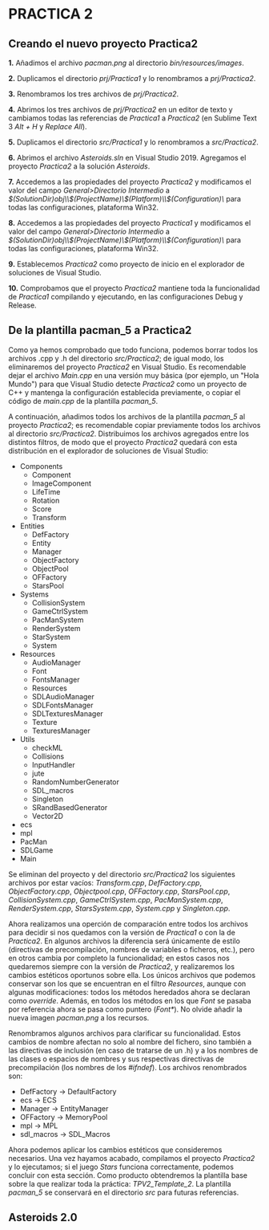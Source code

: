 # PRACTICA 2

## Creando el nuevo proyecto Practica2

**1.** Añadimos el archivo _pacman.png_ al directorio _bin/resources/images_.

**2.** Duplicamos el directorio _prj/Practica1_ y lo renombramos a _prj/Practica2_.

**3.** Renombramos los tres archivos de _prj/Practica2_.

**4.** Abrimos  los tres archivos de _prj/Practica2_ en un editor de texto y cambiamos todas las referencias de _Practica1_ a _Practica2_ (en Sublime Text 3 _Alt + H_ y _Replace All_).

**5.** Duplicamos el directorio _src/Practica1_ y lo renombramos a _src/Practica2_.

**6.** Abrimos el archivo _Asteroids.sln_ en Visual Studio 2019. Agregamos el proyecto _Practica2_ a la solución _Asteroids_.

**7.** Accedemos a las propiedades del proyecto _Practica2_ y modificamos el valor del campo _General>Directorio Intermedio_ a _$(SolutionDir)obj\\$(ProjectName)\\$(Platform)\\$(Configuration)\\_ para todas las configuraciones, plataforma Win32.

**8.** Accedemos a las propiedades del proyecto _Practica1_ y modificamos el valor del campo _General>Directorio Intermedio_ a _$(SolutionDir)obj\\$(ProjectName)\\$(Platform)\\$(Configuration)\\_ para todas las configuraciones, plataforma Win32.

**9.** Establecemos _Practica2_ como proyecto de inicio en el explorador de soluciones de Visual Studio.

**10.** Comprobamos que el proyecto _Practica2_ mantiene toda la funcionalidad de _Practica1_  compilando y ejecutando, en las configuraciones Debug y Release.


## De la plantilla pacman_5 a Practica2

Como ya hemos comprobado que todo funciona, podemos borrar todos los archivos .cpp y .h del directorio _src/Practica2_; de igual modo, los eliminaremos del proyecto _Practica2_ en Visual Studio. Es recomendable dejar el archivo _Main.cpp_ en una versión muy básica (por ejemplo, un "Hola Mundo") para que Visual Studio detecte _Practica2_ como un proyecto de C++ y mantenga la configuración establecida previamente, o copiar el código de _main.cpp_ de la plantilla _pacman_5_.

A continuación, añadimos todos los archivos de la plantilla _pacman_5_ al proyecto _Practica2_; es recomendable copiar previamente todos los archivos al directorio _src/Practica2_. Distribuimos los archivos agregados entre los distintos filtros, de modo que el proyecto _Practica2_ quedará con esta distribución en el explorador de soluciones de Visual Studio:

* Components
	* Component
	* ImageComponent
	* LifeTime
	* Rotation
	* Score
	* Transform
* Entities
	* DefFactory
	* Entity
	* Manager
	* ObjectFactory
	* ObjectPool
	* OFFactory
	* StarsPool
* Systems
	* CollisionSystem
	* GameCtrlSystem
	* PacManSystem
	* RenderSystem
	* StarSystem
	* System
* Resources
	* AudioManager
	* Font
	* FontsManager
	* Resources
	* SDLAudioManager
	* SDLFontsManager
	* SDLTexturesManager
	* Texture
	* TexturesManager
* Utils
	* checkML
	* Collisions
	* InputHandler
	* jute
	* RandomNumberGenerator
	* SDL_macros
	* Singleton
	* SRandBasedGenerator
	* Vector2D
* ecs
* mpl
* PacMan
* SDLGame
* Main

Se eliminan del proyecto y del directorio _src/Practica2_ los siguientes archivos por estar vacíos: _Transform.cpp_, _DefFactory.cpp_, _ObjectFactory.cpp_, _Objectpool.cpp_, _OFFactory.cpp_, _StarsPool.cpp_, _CollisionSystem.cpp_, _GameCtrlSystem.cpp_, _PacManSystem.cpp_, _RenderSystem.cpp_, _StarsSystem.cpp_, _System.cpp_ y _Singleton.cpp_.

Ahora realizamos una operción de comparación entre todos los archivos para decidir si nos quedamos con la versión de _Practica1_ o con la de _Practica2_. En algunos archivos la diferencia será únicamente de estilo (directivas de precompilación, nombres de variables o ficheros, etc.), pero en otros cambia por completo la funcionalidad; en estos casos nos quedaremos siempre con la versión de _Practica2_, y realizaremos los cambios estéticos oportunos sobre ella. Los únicos archivos que podemos conservar son los que se encuentran en el filtro _Resources_, aunque con algunas modificaciones: todos los métodos heredados ahora se declaran como _override_. Además, en todos los métodos en los que _Font_ se pasaba por referencia ahora se pasa como puntero (_Font*_). No olvide añadir la nueva imagen _pacman.png_ a los recursos.

Renombramos algunos archivos para clarificar su funcionalidad. Estos cambios de nombre afectan no solo al nombre del fichero, sino también a las directivas de inclusión (en caso de tratarse de un .h) y a los nombres de las clases o espacios de nombres y sus respectivas directivas de precompilación (los nombres de los _#ifndef_). Los archivos renombrados son:

* DefFactory -> DefaultFactory
* ecs -> ECS
* Manager -> EntityManager
* OFFactory -> MemoryPool
* mpl -> MPL
* sdl_macros -> SDL_Macros

Ahora podemos aplicar los cambios estéticos que consideremos necesarios. Una vez hayamos acabado, compilamos el proyecto _Practica2_ y lo ejecutamos; si el juego _Stars_ funciona correctamente, podemos concluir con esta sección. Como producto obtendremos la plantilla base sobre la que realizar toda la práctica: _TPV2_Template_2_. La plantilla _pacman_5_ se conservará en el directorio _src_ para futuras referencias.


## Asteroids 2.0

